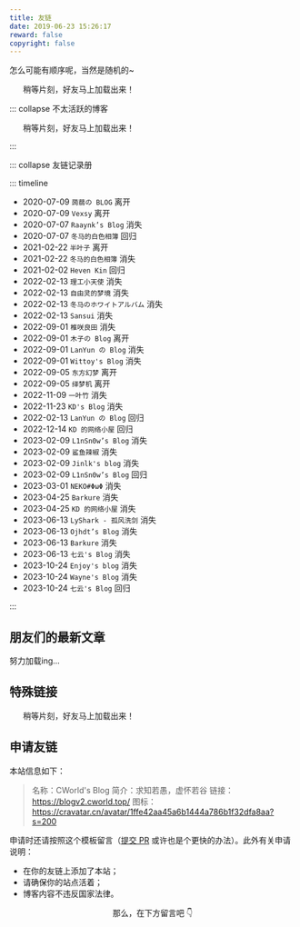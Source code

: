 ```yaml
---
title: 友链
date: 2019-06-23 15:26:17
reward: false
copyright: false
---
```


<link href="./src/css/link.min.css" rel="stylesheet">

怎么可能有顺序呢，当然是随机的~

<div class="friends">
<ul id="cf-links">稍等片刻，好友马上加载出来！</ul>
</div>

::: collapse 不太活跃的博客

<div class="friends">
<ul id="inactive-links">稍等片刻，好友马上加载出来！</ul>
</div>

:::

::: collapse 友链记录册

::: timeline

- 2020-07-09 `蒟蒻の BLOG` 离开
- 2020-07-09 `Vexsy` 离开
- 2020-07-07 `Raaynk’s Blog` 消失
- 2020-07-07 `冬马的白色相簿` 回归
- 2021-02-22 `半叶子` 离开
- 2021-02-22 `冬马的白色相簿` 消失
- 2021-02-02 `Heven Kin` 回归
- 2022-02-13 `理工小天使` 消失
- 2022-02-13 `自由灵的梦境` 消失
- 2022-02-13 `冬马のホワイトアルバム` 消失
- 2022-02-13 `Sansui` 消失
- 2022-09-01 `椎咲良田` 消失
- 2022-09-01 `木子の Blog` 离开
- 2022-09-01 `LanYun の Blog` 消失
- 2022-09-01 `Wittoy's Blog` 消失
- 2022-09-05 `东方幻梦` 离开
- 2022-09-05 `绎梦机` 离开
- 2022-11-09 `一叶竹` 消失
- 2022-11-23 `KD's Blog` 消失
- 2022-02-13 `LanYun の Blog` 回归
- 2022-12-14 `KD 的网络小屋` 回归
- 2023-02-09 `L1nSn0w’s Blog` 消失
- 2023-02-09 `鲨鱼辣椒` 消失
- 2023-02-09 `Jinlk's blog` 消失
- 2023-02-09 `L1nSn0w’s Blog` 回归
- 2023-03-01 `NEKO#ΦωΦ` 消失
- 2023-04-25 `Barkure` 消失
- 2023-04-25 `KD 的网络小屋` 消失
- 2023-06-13 `LyShark - 孤风洗剑` 消失
- 2023-06-13 `Ojhdt’s Blog` 消失
- 2023-06-13 `Barkure` 消失
- 2023-06-13 `七云's Blog` 消失
- 2023-10-24 `Enjoy's blog` 消失
- 2023-10-24 `Wayne's Blog` 消失
- 2023-10-24 `七云's Blog` 回归

:::

## 朋友们的最新文章

<div id="hexo-circle-of-friends-root">努力加载ing...</div>

## 特殊链接

<div class="friends">
<ul id="special-links">稍等片刻，好友马上加载出来！</ul>
</div>

## 申请友链

本站信息如下：

> 名称：CWorld's Blog
> 简介：求知若愚，虚怀若谷
> 链接：https://blogv2.cworld.top/
> 图标：https://cravatar.cn/avatar/1ffe42aa45a6b1444a786b1f32dfa8aa?s=200

申请时还请按照这个模板留言（[提交 PR](https://github.com/cworld1/cworld1/blob/main/source/src/links.json) 或许也是个更快的办法）。此外有关申请说明：

- 在你的友链上添加了本站；
- 请确保你的站点活着；
- 博客内容不违反国家法律。

<p align="center" style="color:var(--inside-accent-color)">那么，在下方留言吧 👇</p>

<!-- 加载友链 -->
<script src="./src/js/link.min.js"></script>

<!-- 加载朋友圈 -->
<script>
    let UserConfig = {
        // 填写你的api地址
        private_api_url: 'https://links.cworld.top/',
        // 初始加载几篇文章
        page_init_number: 10,
        // 点击加载更多时，一次最多加载几篇文章，默认10
        page_turning_number: 10,
        // 头像加载失败时，默认头像地址
        error_img: 'https://cravatar.cn/avatar/57d8260dfb55501c37dde588e7c3852c',
        // 进入页面时第一次的排序规则
        sort_rule: 'created',
        // 本地文章缓存数据过期时间（天）
        expire_days: 1, 
    }
</script>
<script type="text/javascript" src="https://npm.elemecdn.com/fcircle-theme-yyyz@v1/dist/fcircle.min.js"></script>
